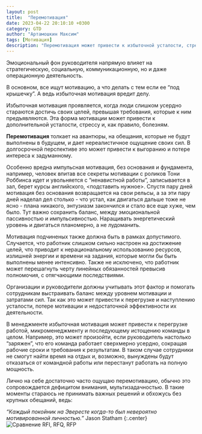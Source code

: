 ```yaml
---
layout: post
title:  "Перемотивация"
date: 2023-04-22 20:10:10 +0300
category: GTD
author: "Артамошкин Максим"
tags: [Мотивация]
description: "Перемотивация может привести к избыточной усталости, стрессу и болезням, а также к авантюрам и потере интереса к задуманному. Важно сохранять баланс между пассивностью и импульсивностью, а также помогать сотрудникам выстраивать баланс между уровнем мотивации и затратами сил, чтобы избежать перегрузки и усталости. В менеджменте избыточная мотивация может привести к перегрузке работой и истощению команды в целом."
---
```


Эмоциональный фон руководителя напрямую влияет на стратегическую, социальную, коммуникационную, но и даже операционную деятельность.

В основном, все ищут мотивацию, а что делать с тем если ее “под крышечку”. А ведь избыточная мотивация вредит делу.
<!-- more -->
Избыточная мотивация проявляется, когда люди слишком усердно стараются достичь своих целей, превышая требования, которые к ним предъявляются. Эта форма мотивации может привести к дополнительной усталости, стрессу и, как правило, болезням.

**Перемотивация** толкает на авантюры, на обещания, которые не будут выполнены в будущем, и дает нереалистичное ощущение своих сил. В долгосрочной перспективе это может привести к выгоранию и потере интереса к задуманному.

Особенно вредна импульсная мотивация, без основания и фундамента, например, человек впитав все секреты мотивации с роликов Тони Роббинса идет и увольняется с “ненавистной работы”, записывается в зал, берет курсы английского, <подставить нужное>. Спустя пару дней мотивация без основания возвращается на свои рельсы, а за эти пару дней наделал дел столько - что устал, как двигаться дальше тоже не ясно - плана никакого, энтузиазм закончился и стало все еще хуже, чем было.
Тут важно сохранить баланс, между эмоциональной пассивностью и импульсивностью. Наращивать энергетический уровень и двигаться планомерно, а не лудоманить.

Мотивация подчиненых также должна быть в рамках допустимого. Случается, что работник слишком сильно настроен на достижение целей, что приводит к нерациональному использованию ресурсов, излишней энергии и времени на задания, которые могли бы быть выполнены менее интенсивно. Также не исключено, что работник может перешагнуть черту линейных обязанностей превысив полномочия, с отягчающими последствиями.

Организации и руководители должны учитывать этот фактор и помогать сотрудникам выстраивать баланс между уровнем мотивации и затратами сил. Так как это может привести к перегрузке и наступлению усталости, потере мотивации и недостаточной эффективности их деятельности.

В менеджменте избыточная мотивация может привести к перегрузке работой, микроменеджменту и последующему истощению команды в целом. Например, это может произойти, если руководитель настолько “заряжен”, что его команда работает сверхмерно усердно, сокращая рабочие сроки и требования к результатам. В таком случае сотрудники не смогут найти время на отдых и, возможно, вынуждены будут отказаться от командной работы или перестанут работать на полную мощность.

Лично на себе достаточно часто ощущаю перемотивацию, обычно это сопровождается дефицитом внимания, мультизадачностью. В такие моменты стараюсь не принимать важных решений и обхожусь без крупных обещаний, ведь:

*“Каждый покойник на Эвересте когда-то был невероятно мотивированной личностью.”* Jason Statham
{:.center}
![Сравнение RFI, RFQ, RFP](https://blog.zverit.com/assets/motivation.jpg)